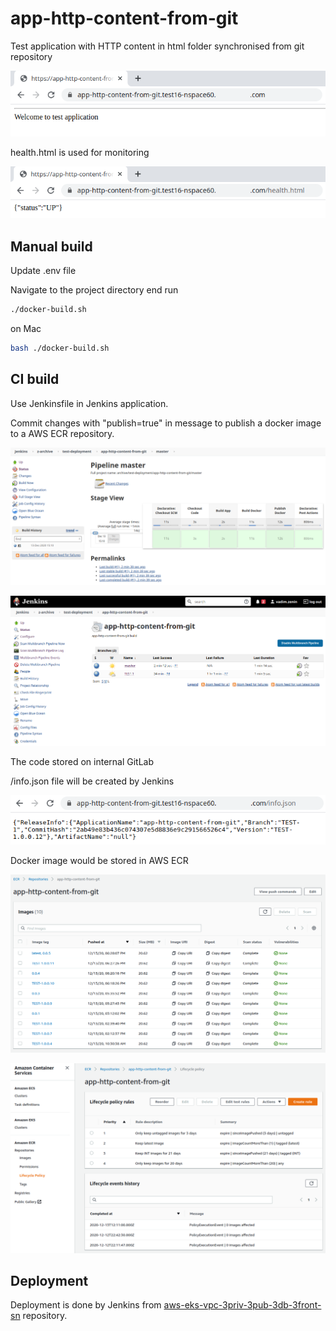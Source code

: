 # app-http-content-from-git

Test application with HTTP content in html folder synchronised from git repository

![index.html](images/20201213-185443-screenshot.png)

health.html is used for monitoring

![health.html](images/20201213-185509-screenshot.png)

## Manual build

Update .env file

Navigate to the project directory end run
```bash
./docker-build.sh
```

on Mac
```bash
bash ./docker-build.sh
```

## CI build

Use Jenkinsfile in Jenkins application.

Commit changes with "publish=true" in message to publish a docker image to a AWS ECR repository.

![Jenkins pipeline](images/20201213-151352-screenshot.png)

![Jenkins multi-branch pipeline](images/20201213-151329-screenshot.png)

The code stored on internal GitLab

/info.json file will be created by Jenkins

![info.json](images/20201213-185544-screenshot.png)

Docker image would be stored in AWS ECR

![AWS ECR](images/20201213-183519-screenshot.png)

![AWS ECR Lifecycle Policy](images/20201213-151726-screenshot.png)

## Deployment

Deployment is done by Jenkins from [aws-eks-vpc-3priv-3pub-3db-3front-sn](https://github.com/Vadim-Zenin/aws-eks-vpc-3priv-3pub-3db-3front-sn) repository.
